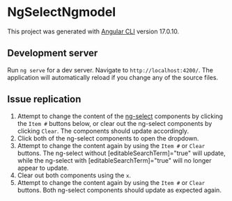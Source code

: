 # NgSelectNgmodel

This project was generated with [Angular CLI](https://github.com/angular/angular-cli) version 17.0.10.

## Development server

Run `ng serve` for a dev server. Navigate to `http://localhost:4200/`. The application will automatically reload if you change any of the source files.

## Issue replication

1. Attempt to change the content of the [ng-select](https://github.com/ng-select/ng-select) components by clicking the `Item #` buttons below, or clear out the ng-select components by clicking `Clear`. The components should update accordingly.
2. Click both of the ng-select components to open the dropdown.
3. Attempt to change the content again by using the `Item #` or `Clear` buttons. The ng-select without [editableSearchTerm]="true" will update, while the ng-select with [editableSearchTerm]="true" will no longer appear to update.
4. Clear out both components using the `x`.
5. Attempt to change the content again by using the `Item #` or `Clear` buttons. Both ng-select components should update as expected again.
